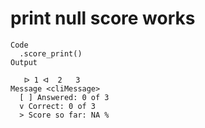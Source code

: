 # print null score works

    Code
      .score_print()
    Output
      
       ᐅ 1 ᐊ  2   3 
    Message <cliMessage>
      [ ] Answered: 0 of 3
      v Correct: 0 of 3
      > Score so far: NA %

